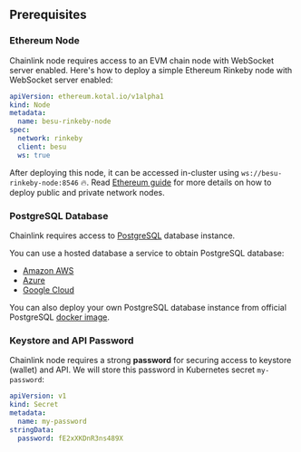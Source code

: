## Prerequisites

### Ethereum Node

Chainlink node requires access to an EVM chain node with WebSocket server enabled. Here's how to deploy a simple Ethereum Rinkeby node with WebSocket server enabled:

```yaml
apiVersion: ethereum.kotal.io/v1alpha1
kind: Node
metadata:
  name: besu-rinkeby-node
spec:
  network: rinkeby
  client: besu
  ws: true
```

After deploying this node, it can be accessed in-cluster using `ws://besu-rinkeby-node:8546` 🔥. Read [Ethereum guide](../ethereum/README.md) for more details on how to deploy public and private network nodes.

### PostgreSQL Database

Chainlink requires access to [PostgreSQL](https://www.postgresql.org) database instance.

You can use a hosted database a service to obtain PostgreSQL database:

* [Amazon AWS](https://aws.amazon.com/getting-started/hands-on/create-connect-postgresql-db/)
* [Azure](https://docs.microsoft.com/en-us/azure/postgresql/quickstart-create-server-database-portal)
* [Google Cloud](https://cloud.google.com/community/tutorials/setting-up-postgres)

You can also deploy your own PostgreSQL database instance from official PostgreSQL [docker image](https://hub.docker.com/_/postgres).

### Keystore and API Password

Chainlink node requires a strong **password** for securing access to keystore (wallet) and API. We will store this password in Kubernetes secret `my-password`:

```yaml
apiVersion: v1
kind: Secret
metadata:
  name: my-password
stringData:
  password: fE2xXKDnR3ns489X
```

